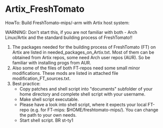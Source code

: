 # Artix_FreshTomato
HowTo: Build FreshTomato-mips/-arm with Artix host system:

WARNING: Don't start this, if you are not familiar with both - Arch Linux/Artix and the standard building process of FreshTomato!!

1. The packages needed for the building process of FreshTomato (FT) on Artix are listed in needed_packages_on_Artix.txt.
   Most of them can be obtained from Artix repos, some need Arch user repos (AUR). So be familiar with installing progs from AUR.
2. Also some of the files of both FT-repos need some small minor modifications. These mods are listed in attached file
   modification_FT_sources.txt.
3. Best practice:
   - Copy patches and shell script into "documents" subfolder of your home directory and complete shell script with your username.
   - Make shell script executable.
   - Please have a look into shell script, where it expects your local FT-repo (e.g. for FT-mips: $HOME/freshtomato-mips/). You can change the path to your own needs.
   - Start shell script. 
   BR
   st-ty1

